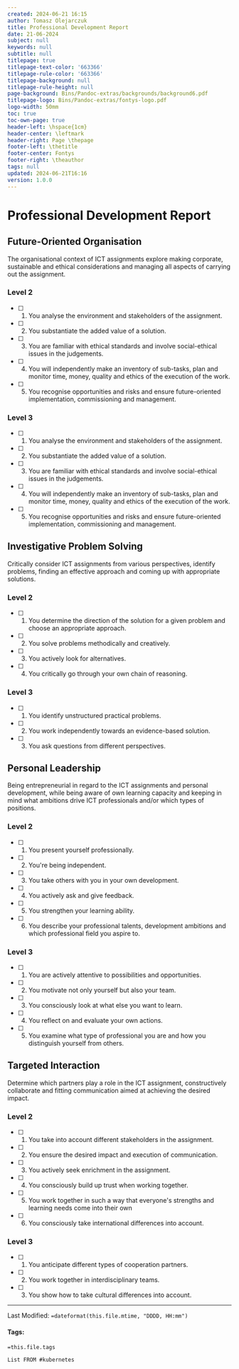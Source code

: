 ```yaml
---
created: 2024-06-21 16:15
author: Tomasz Olejarczuk
title: Professional Development Report
date: 21-06-2024
subject: null
keywords: null
subtitle: null
titlepage: true
titlepage-text-color: '663366'
titlepage-rule-color: '663366'
titlepage-background: null
titlepage-rule-height: null
page-background: Bins/Pandoc-extras/backgrounds/background6.pdf
titlepage-logo: Bins/Pandoc-extras/fontys-logo.pdf
logo-width: 50mm
toc: true
toc-own-page: true
header-left: \hspace{1cm}
header-center: \leftmark
header-right: Page \thepage
footer-left: \thetitle
footer-center: Fontys
footer-right: \theauthor
tags: null
updated: 2024-06-21T16:16
version: 1.0.0
---
```


# Professional Development Report

## Future-Oriented Organisation

The organisational context of ICT assignments explore making corporate, sustainable and ethical considerations and managing all aspects of carrying out the assignment.

### Level 2

* [ ] 
  1. You analyse the environment and stakeholders of the assignment.
* [ ] 
  2. You substantiate the added value of a solution.
* [ ] 
  3. You are familiar with ethical standards and involve social-ethical issues in the judgements.
* [ ] 
  4. You will independently make an inventory of sub-tasks, plan and monitor time, money, quality and ethics of the execution of the work.
* [ ] 
  5. You recognise opportunities and risks and ensure future-oriented implementation, commissioning and management.

### Level 3

* [ ] 
  1. You analyse the environment and stakeholders of the assignment.
* [ ] 
  2. You substantiate the added value of a solution.
* [ ] 
  3. You are familiar with ethical standards and involve social-ethical issues in the judgements.
* [ ] 
  4. You will independently make an inventory of sub-tasks, plan and monitor time, money, quality and ethics of the execution of the work.
* [ ] 
  5. You recognise opportunities and risks and ensure future-oriented implementation, commissioning and management.

## Investigative Problem Solving

Critically consider ICT assignments from various perspectives, identify problems, finding an effective approach and coming up with appropriate solutions.

### Level 2

* [ ] 
  1. You determine the direction of the solution for a given problem and choose an appropriate approach.
* [ ] 
  2. You solve problems methodically and creatively.
* [ ] 
  3. You actively look for alternatives.
* [ ] 
  4. You critically go through your own chain of reasoning.

### Level 3

* [ ] 
  1. You identify unstructured practical problems.
* [ ] 
  2. You work independently towards an evidence-based solution.
* [ ] 
  3. You ask questions from different perspectives.

## Personal Leadership

Being entrepreneurial in regard to the ICT assignments and personal development, while being aware of own learning capacity and keeping in mind what ambitions drive ICT professionals and/or which types of positions.

### Level 2

* [ ] 
  1. You present yourself professionally.
* [ ] 
  2. You're being independent.
* [ ] 
  3. You take others with you in your own development.
* [ ] 
  4. You actively ask and give feedback.
* [ ] 
  5. You strengthen your learning ability.
* [ ] 
  6. You describe your professional talents, development ambitions and which professional field you aspire to.

### Level 3

* [ ] 
  1. You are actively attentive to possibilities and opportunities.
* [ ] 
  2. You motivate not only yourself but also your team.
* [ ] 
  3. You consciously look at what else you want to learn.
* [ ] 
  4. You reflect on and evaluate your own actions.
* [ ] 
  5. You examine what type of professional you are and how you distinguish yourself from others.

## Targeted Interaction

Determine which partners play a role in the ICT assignment, constructively collaborate and fitting communication aimed at achieving the desired impact.

### Level 2

* [ ] 
  1. You take into account different stakeholders in the assignment.
* [ ] 
  2. You ensure the desired impact and execution of communication.
* [ ] 
  3. You actively seek enrichment in the assignment.
* [ ] 
  4. You consciously build up trust when working together.
* [ ] 
  5. You work together in such a way that everyone's strengths and learning needs come into their own
* [ ] 
  6. You consciously take international differences into account.

### Level 3

* [ ] 
  1. You anticipate different types of cooperation partners.
* [ ] 
  2. You work together in interdisciplinary teams.
* [ ] 
  3. You show how to take cultural differences into account.

---

Last Modified: `=dateformat(this.file.mtime, "DDDD, HH:mm")`

#### Tags:

`=this.file.tags`

````dataview
List FROM #kubernetes
````

